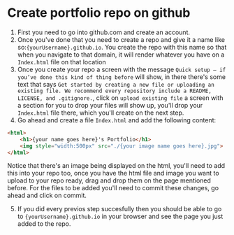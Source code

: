 # Create portfolio repo on github

 1. First you need to go into github.com and create an account.
 2. Once you've done that you need to create a repo and give it a name like so:`{yourUsername}.github.io`. You create the repo with this name so that when you navigate to that domain, it will render whatever you have on a `Index.html` file on that location
 3. Once you create your repo a screen with the message `Quick setup — if you’ve done this kind of thing before` will show, in there there's some text that says `Get started by creating a new file or uploading an existing file. We recommend every repository include a README, LICENSE, and .gitignore.`, click on `upload existing file` a screen with a section for you to drop your files will show up, you'll drop your `Index.html` file there, which you'll create on the next step.
 4. Go ahead and create a file `Index.html` and add the following content:
```html
<html>
	<h1>{your name goes here}'s Portfolio</h1>
    <img style="width:500px" src="./{your image name goes here}.jpg">
</html>
```
Notice that there's an image being displayed on the html, you'll need to add this into your repo too, once you have the html file and image you want to upload to your repo ready, drag and drop them on the page mentioned before. For the files to be added you'll need to commit these changes, go ahead and click on commit.

 5. If you did every previos step succesfully then you should be able to go to `{yourUsername}.github.io` in your browser and see the page you just added to the repo.